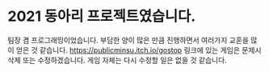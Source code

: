 # 2021 동아리 프로젝트였습니다.
팀장 겸 프로그래밍이었습니다. 
부담한 양이 많은 만큼 진행하면서 여러가지 교훈을 많이 얻은 것 같습니다.
https://publicminsu.itch.io/gostop
링크에 있는 게임은 문제시 삭제 또는 수정하겠습니다. 게임 자체는 다시 수정할 일은 없을 것 같습니다.
